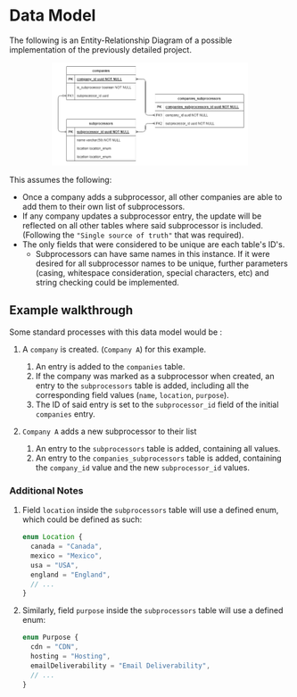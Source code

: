 # Data Model

The following is an Entity-Relationship Diagram of a possible implementation of the previously detailed project.

<p align="center">
	<img src="./assets/db_model.png" width="70%">
</p>

This assumes the following:

- Once a company adds a subprocessor, all other companies are able to add them to their own list of subprocessors.
- If any company updates a subprocessor entry, the update will be reflected on all other tables where said subprocessor is included. (Following the `"Single source of truth"` that was required).
- The only fields that were considered to be unique are each table's ID's.
	- Subprocessors can have same names in this instance. If it were desired for all subprocessor names to be unique, further parameters (casing, whitespace consideration, special characters, etc) and string checking could be implemented.

## Example walkthrough

Some standard processes with this data model would be :

1. A `company` is created. (`Company A`) for this example.

	1. An entry is added to the `companies` table.
	2. If the company was marked as a subprocessor when created, an entry to the `subprocessors` table is added, including all the corresponding field values (`name`, `location`, `purpose`).
	3. The ID of said entry is set to the `subprocessor_id` field of the initial `companies` entry.

2. `Company A` adds a new subprocessor to their list

	1. An entry to the `subprocessors` table is added, containing all values.
	2. An entry to the `companies_subprocessors` table is added, containing the `company_id` value and the new `subprocessor_id` values.

### Additional Notes

1. Field `location` inside the `subprocessors` table will use a defined enum, which could be defined as such:

	```ts
	enum Location {
	  canada = "Canada",
	  mexico = "Mexico",
	  usa = "USA",
	  england = "England",
	  // ...
	}
	```
2. Similarly, field `purpose` inside the `subprocessors` table will use a defined enum:

	```ts
	enum Purpose {
	  cdn = "CDN",
	  hosting = "Hosting",
	  emailDeliverability = "Email Deliverability",
	  // ...
	}
	```
